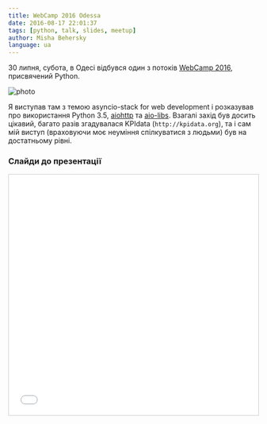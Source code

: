```yaml
---
title: WebCamp 2016 Odessa
date: 2016-08-17 22:01:37
tags: [python, talk, slides, meetup]
author: Misha Behersky
language: ua
---
```


30 липня, субота, в Одесі відбувся один з потоків [WebCamp 2016](http://webcamp.in.ua/index.html), присвячений Python.

![photo](/old/article/a4a6b21e150035b6b6dd6c3460c19498.jpg)

Я виступав там з темою asyncio-stack for web development і розказував про використання Python 3.5, [aiohttp](http://aiohttp.readthedocs.io/en/stable/) та [aio-libs](https://github.com/aio-libs/). Взагалі захід був досить цікавий, багато разів згадувалася KPIdata (`http://kpidata.org`), та і сам мій виступ (враховуючи моє неуміння спілкуватися з людьми) був на достатньому рівні.

### Слайди до презентації

<iframe src="//www.slideshare.net/slideshow/embed_code/key/qrZVGslb7wJltu" width="595" height="485" frameborder="0" marginwidth="0" marginheight="0" scrolling="no" style="border:1px solid #CCC; border-width:1px; margin-bottom:5px; max-width: 100%;" allowfullscreen></iframe>
